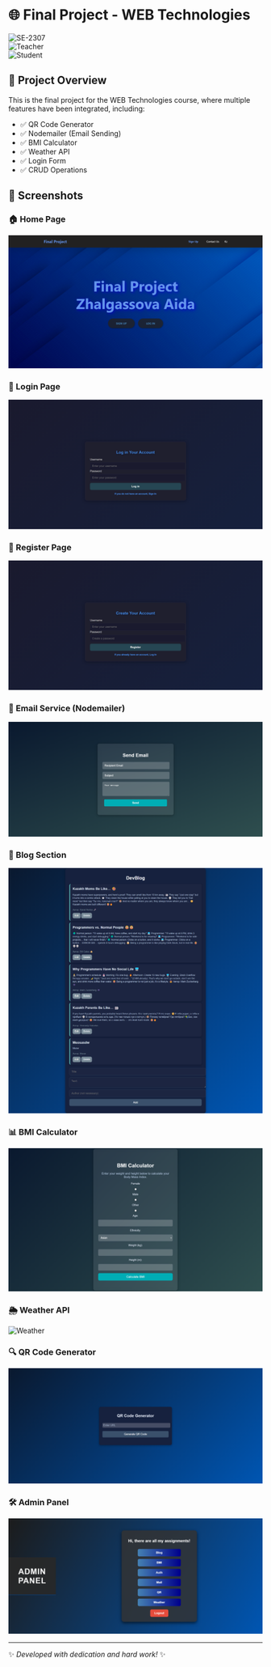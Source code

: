 # 🌐 Final Project - WEB Technologies

![SE-2307](https://img.shields.io/badge/Group-SE--2307-blue?style=for-the-badge)  
![Teacher](https://img.shields.io/badge/Instructor-Amirov%20Alisher-blue?style=for-the-badge)  
![Student](https://img.shields.io/badge/Student-Aida%20Zhalgassova-blue?style=for-the-badge)

## 📌 Project Overview
This is the final project for the WEB Technologies course, where multiple features have been integrated, including:

- ✅ QR Code Generator
- ✅ Nodemailer (Email Sending)
- ✅ BMI Calculator
- ✅ Weather API
- ✅ Login Form
- ✅ CRUD Operations

## 📸 Screenshots

### 🏠 Home Page
![Home](assets/home.png)

### 🔑 Login Page
![Login](assets/login.png)

### 📝 Register Page
![Register](assets/register.png)

### 📩 Email Service (Nodemailer)
![Mail](assets/mail.png)

### 📰 Blog Section
![Blog](assets/blog.png)

### 📊 BMI Calculator
![BMI](assets/bmi.png)

### 🌦️ Weather API
![Weather](assets/weather.png)

### 🔍 QR Code Generator
![QR Code](assets/qr.png)

### 🛠️ Admin Panel
![Admin](assets/admin.png)

---  
✨ *Developed with dedication and hard work!* ✨